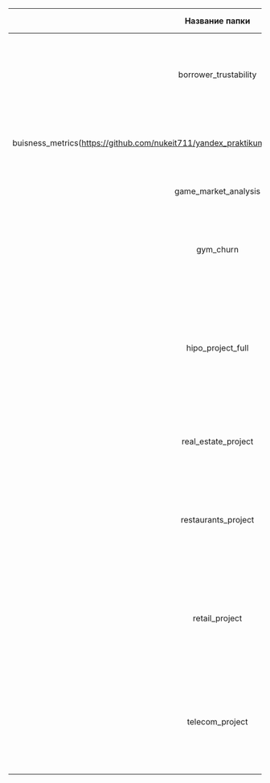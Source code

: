 | Название папки | Название проекта | Цель задания |Стек |
| :---: | :---: | :---: |:---: |
| borrower_trustability | Исследование надежности заемщиков | Определить как влияют на факт возврата кредита в срок такие показатели как семейное положение и количество детей |pandas, numpy, pymystem3 |
| buisness_metrics(https://github.com/nukeit711/yandex_praktikum_projects/tree/main/borrower_trustability) | Анализ бизнес-показателей | Помочь маркетологам оптимизировать маркетинговые затраты. |pandas, numpy, matplotlib, seaborn, scipy |
| game_market_analysis | Исследование рынка видеоигр | Выявить закономерности, определяющие успешность игры |pandas, numpy, matplotlib, scipy |
| gym_churn | Прогнозирование оттока | Провести анализ данных и подготовить план действий по удержанию клиентов фитнес - клуба. | pandas, numpy, matplotlib, seaborn, plotly, sklearn |
| hipo_project_full | Проверка гипотез и анализ А/В - теста | Имея подготовленные данные от крупного интернет-магазина провести приоритизацию гипотез и проанализировать результаты A/B теста |pandas, numpy, matplotlib, scipy |
| real_estate_project | Оценка рынка недвижимости Санкт-Петербурга и области | Установить параметры, определяющие рыночную стоимость недвижимости |pandas, matplotlib |
| restaurants_project | Рынок заведений общественного питания Москвы | Провести исследование рынка и дать ответ на вопрос - сможет ли новое заведние снискать популярность на долгое время |pandas, numpy, matplotlib, plotly, seaborn |
| retail_project | Анализ поведения пользователей мобильного приложения | Нужно разобраться, как ведут себя пользователи нашего мобильного приложения и проанализировать результаты А\В - теста. |pandas, numpy,plotly,scipy |
| telecom_project | Определение перспективного тарифа | Имея данные телеком компании о поведении пользователей разных тарифов сделать вывод о том, какой тариф приносит больше денег |pandas, numpy, matplotlib, scipy |

